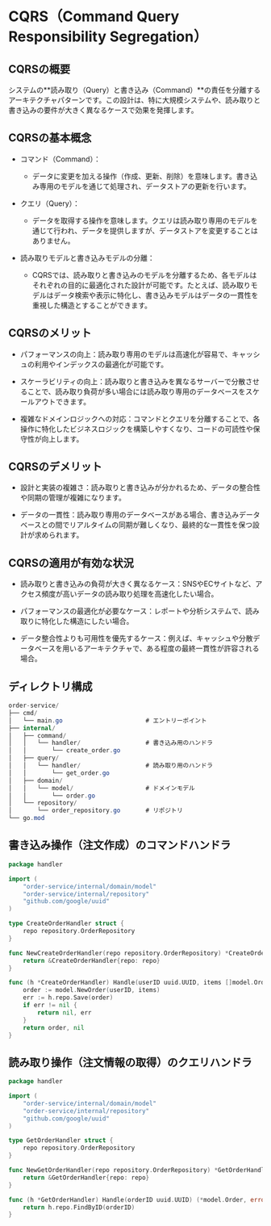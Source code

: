# CQRS（Command Query Responsibility Segregation）

## CQRSの概要

システムの**読み取り（Query）と書き込み（Command）**の責任を分離するアーキテクチャパターンです。この設計は、特に大規模システムや、読み取りと書き込みの要件が大きく異なるケースで効果を発揮します。

## CQRSの基本概念

- コマンド（Command）：
  - データに変更を加える操作（作成、更新、削除）を意味します。書き込み専用のモデルを通じて処理され、データストアの更新を行います。

- クエリ（Query）：
  - データを取得する操作を意味します。クエリは読み取り専用のモデルを通じて行われ、データを提供しますが、データストアを変更することはありません。

- 読み取りモデルと書き込みモデルの分離：
  - CQRSでは、読み取りと書き込みのモデルを分離するため、各モデルはそれぞれの目的に最適化された設計が可能です。たとえば、読み取りモデルはデータ検索や表示に特化し、書き込みモデルはデータの一貫性を重視した構造とすることができます。

## CQRSのメリット

- パフォーマンスの向上：読み取り専用のモデルは高速化が容易で、キャッシュの利用やインデックスの最適化が可能です。

- スケーラビリティの向上：読み取りと書き込みを異なるサーバーで分散させることで、読み取り負荷が多い場合には読み取り専用のデータベースをスケールアウトできます。

- 複雑なドメインロジックへの対応：コマンドとクエリを分離することで、各操作に特化したビジネスロジックを構築しやすくなり、コードの可読性や保守性が向上します。

## CQRSのデメリット

- 設計と実装の複雑さ：読み取りと書き込みが分かれるため、データの整合性や同期の管理が複雑になります。

- データの一貫性：読み取り専用のデータベースがある場合、書き込みデータベースとの間でリアルタイムの同期が難しくなり、最終的な一貫性を保つ設計が求められます。

## CQRSの適用が有効な状況

- 読み取りと書き込みの負荷が大きく異なるケース：SNSやECサイトなど、アクセス頻度が高いデータの読み取り処理を高速化したい場合。

- パフォーマンスの最適化が必要なケース：レポートや分析システムで、読み取りに特化した構造にしたい場合。

- データ整合性よりも可用性を優先するケース：例えば、キャッシュや分散データベースを用いるアーキテクチャで、ある程度の最終一貫性が許容される場合。

## ディレクトリ構成

```csharp
order-service/
├── cmd/
│   └── main.go                       # エントリーポイント
├── internal/
│   ├── command/
│   │   └── handler/                  # 書き込み用のハンドラ
│   │       └── create_order.go
│   ├── query/
│   │   └── handler/                  # 読み取り用のハンドラ
│   │       └── get_order.go
│   ├── domain/
│   │   └── model/                    # ドメインモデル
│   │       └── order.go
│   └── repository/
│       └── order_repository.go       # リポジトリ
└── go.mod
```

## 書き込み操作（注文作成）のコマンドハンドラ

```go:internal/command/handler/create_order.go
package handler

import (
    "order-service/internal/domain/model"
    "order-service/internal/repository"
    "github.com/google/uuid"
)

type CreateOrderHandler struct {
    repo repository.OrderRepository
}

func NewCreateOrderHandler(repo repository.OrderRepository) *CreateOrderHandler {
    return &CreateOrderHandler{repo: repo}
}

func (h *CreateOrderHandler) Handle(userID uuid.UUID, items []model.OrderItem) (*model.Order, error) {
    order := model.NewOrder(userID, items)
    err := h.repo.Save(order)
    if err != nil {
        return nil, err
    }
    return order, nil
}
```

## 読み取り操作（注文情報の取得）のクエリハンドラ


```go:internal/query/handler/get_order.go
package handler

import (
    "order-service/internal/domain/model"
    "order-service/internal/repository"
    "github.com/google/uuid"
)

type GetOrderHandler struct {
    repo repository.OrderRepository
}

func NewGetOrderHandler(repo repository.OrderRepository) *GetOrderHandler {
    return &GetOrderHandler{repo: repo}
}

func (h *GetOrderHandler) Handle(orderID uuid.UUID) (*model.Order, error) {
    return h.repo.FindByID(orderID)
}
```